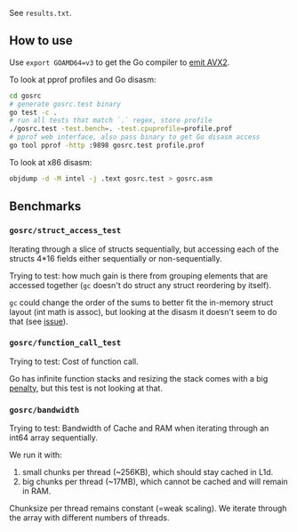 See `results.txt`.

## How to use
Use `export GOAMD64=v3` to get the Go compiler to [emit AVX2](https://github.com/golang/go/wiki/MinimumRequirements#amd64).

To look at pprof profiles and Go disasm:
```bash
cd gosrc
# generate gosrc.test binary
go test -c .
# run all tests that match `.` regex, store profile
./gosrc.test -test.bench=. -test.cpuprofile=profile.prof
# pprof web interface, also pass binary to get Go disasm access
go tool pprof -http :9898 gosrc.test profile.prof
```

To look at x86 disasm:
```bash
objdump -d -M intel -j .text gosrc.test > gosrc.asm
```

## Benchmarks

### `gosrc/struct_access_test`

Iterating through a slice of structs sequentially, but accessing each of the structs 4*16 fields either sequentially or non-sequentially.

Trying to test: how much gain is there from grouping elements that are accessed together (`gc` doesn't do struct any struct reordering by itself).

`gc` could change the order of the sums to better fit the in-memory struct layout (int math is assoc), but looking at the disasm it doesn't seem to do that (see [issue](https://github.com/golang/go/issues/49331)).

### `gosrc/function_call_test`

Trying to test: Cost of function call.

Go has infinite function stacks and resizing the stack comes with a big [penalty](https://dave.cheney.net/2013/06/02/why-is-a-goroutines-stack-infinite), but this test is not looking at that.

### `gosrc/bandwidth`

Trying to test: Bandwidth of Cache and RAM when iterating through an int64 array sequentially.

We run it with:
1. small chunks per thread (~256KB), which should stay cached in L1d.
2. big chunks per thread (~17MB), which cannot be cached and will remain in RAM.

Chunksize per thread remains constant (=weak scaling). 
We iterate through the array with different numbers of threads.
